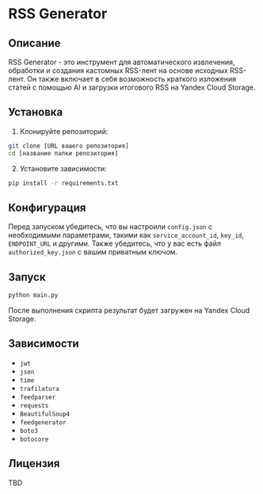 # RSS Generator

## Описание

RSS Generator - это инструмент для автоматического извлечения, обработки и создания кастомных RSS-лент на основе исходных RSS-лент. Он также включает в себя возможность краткого изложения статей с помощью AI и загрузки итогового RSS на Yandex Cloud Storage.

## Установка

1. Клонируйте репозиторий:

```bash
git clone [URL вашего репозитория]
cd [название папки репозитория]
```

2. Установите зависимости:

```bash
pip install -r requirements.txt
```

## Конфигурация

Перед запуском убедитесь, что вы настроили `config.json` с необходимыми параметрами, такими как `service_account_id`, `key_id`, `ENDPOINT_URL` и другими. Также убедитесь, что у вас есть файл `authorized_key.json` с вашим приватным ключом.

## Запуск

```bash
python main.py
```

После выполнения скрипта результат будет загружен на Yandex Cloud Storage.

## Зависимости

- `jwt`
- `json`
- `time`
- `trafilatura`
- `feedparser`
- `requests`
- `BeautifulSoup4`
- `feedgenerator`
- `boto3`
- `botocore`

## Лицензия

TBD

